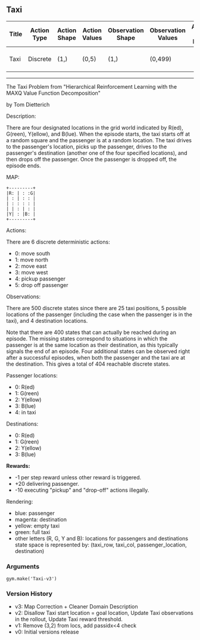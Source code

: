 Taxi
---
|Title|Action Type|Action Shape|Action Values|Observation Shape|Observation Values|Average Total Reward|Import|
| ----------- | -----------| ----------- | -----------| ----------- | -----------| ----------- | -----------|
|Taxi|Discrete|(1,)|(0,5)|(1,)|(0,499)| |from gym.envs.toy_text import taxi|
---


The Taxi Problem
from "Hierarchical Reinforcement Learning with the MAXQ Value Function Decomposition"

by Tom Dietterich



Description:

There are four designated locations in the grid world indicated by R(ed), G(reen), Y(ellow), and B(lue). When the episode starts, the taxi starts off at a random square and the passenger is at a random location. The taxi drives to the passenger's location, picks up the passenger, drives to the passenger's destination (another one of the four specified locations), and then drops off the passenger. Once the passenger is dropped off, the episode ends.

MAP:

    +---------+
    |R: | : :G|
    | : | : : |
    | : : : : |
    | | : | : |
    |Y| : |B: |
    +---------+

Actions:

There are 6 discrete deterministic actions:
- 0: move south
- 1: move north
- 2: move east
- 3: move west
- 4: pickup passenger
- 5: drop off passenger

Observations:

There are 500 discrete states since there are 25 taxi positions, 5 possible locations of the passenger (including the case when the passenger is in the taxi), and 4 destination locations.

Note that there are 400 states that can actually be reached during an episode. The missing states correspond to situations in which the passenger is at the same location as their destination, as this typically signals the end of an episode.
Four additional states can be observed right after a successful episodes, when both the passenger and the taxi are at the destination.
This gives a total of 404 reachable discrete states.

Passenger locations:
- 0: R(ed)
- 1: G(reen)
- 2: Y(ellow)
- 3: B(lue)
- 4: in taxi

Destinations:
- 0: R(ed)
- 1: G(reen)
- 2: Y(ellow)
- 3: B(lue)



**Rewards:**

- -1 per step reward unless other reward is triggered.
- +20 delivering passenger.
- -10  executing "pickup" and "drop-off" actions illegally.


Rendering:
- blue: passenger
- magenta: destination
- yellow: empty taxi
- green: full taxi
- other letters (R, G, Y and B): locations for passengers and destinations
state space is represented by:
(taxi_row, taxi_col, passenger_location, destination)

### Arguments

```
gym.make('Taxi-v3')
```



### Version History

* v3: Map Correction + Cleaner Domain Description
* v2: Disallow Taxi start location = goal location, Update Taxi observations in the rollout, Update Taxi reward threshold.
* v1: Remove (3,2) from locs, add passidx<4 check
* v0: Initial versions release
